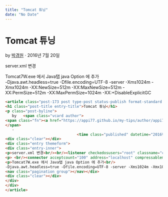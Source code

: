 ```yaml
---
title: "Tomcat 튜닝"
date: "No Date"
---
```


Tomcat 튜닝
=========

by 
[박경원](https://appi77.github.io/my-tips/author/appi77/ "박경원이(가) 작성한 글")
·
2016년 7월 20일

server.xml 변경

Tomcat7W.exe 에서 Java탭 java Option 에 추가  
-Djava.awt.headless=true -Dfile.encoding=UTF-8 -server -Xms1024m -Xmx1024m -XX:NewSize=512m -XX:MaxNewSize=512m -XX:PermSize=512m -XX:MaxPermSize=1024m -XX:+DisableExplicitGC

```html
<article class="post-173 post type-post status-publish format-standard hentry category-was"><div class="post-inner group">
<h1 class="post-title entry-title">Tomcat 튜닝</h1>
<p class="post-byline">
   by   <span class="vcard author">
<span class="fn"><a href="https://appi77.github.io/my-tips/author/appi77/" rel="author" title="박경원이(가) 작성한 글">박경원</a></span>
</span>
   ·
                                <time class="published" datetime="2016년 7월 20일">2016년 7월 20일</time></p>
<div class="clear"></div>
<div class="entry themeform">
<div class="entry-inner">
<p>server.xml 변경<br/><br/><listener checkedosusers="root" classname="org.apache.catalina.security.SecurityListener"></listener></p>
<p> <br/><connector acceptcount="100" address="localhost" compressablemimetype="text/html,text/xml,text/plain,application/octet-stream" compression="500" connectiontimeout="20000" disableuploadtimeout="true" emptysessionpath="true" enablelookups="false" maxhttpheadersize="8192" maxthreads="250" port="80" protocol="HTTP/1.1" redirectport="8443" uriencoding="utf-8"></connector></p>
<p>Tomcat7W.exe 에서 Java탭 java Option 에 추가<br/>
-Djava.awt.headless=true -Dfile.encoding=UTF-8 -server -Xms1024m -Xmx1024m -XX:NewSize=512m -XX:MaxNewSize=512m -XX:PermSize=512m -XX:MaxPermSize=1024m -XX:+DisableExplicitGC</p>
<nav class="pagination group"></nav></div>
<div class="clear"></div>
</div>
</div>
</article>
```
